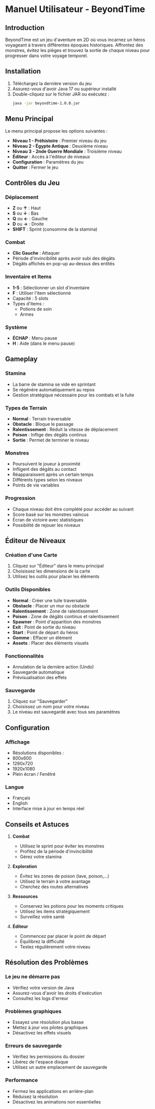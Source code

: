 # Manuel Utilisateur - BeyondTime

## Introduction

BeyondTime est un jeu d'aventure en 2D où vous incarnez un héros voyageant à travers différentes époques historiques. Affrontez des monstres, évitez les pièges et trouvez la sortie de chaque niveau pour progresser dans votre voyage temporel.

## Installation

1. Téléchargez la dernière version du jeu
2. Assurez-vous d'avoir Java 17 ou supérieur installé
3. Double-cliquez sur le fichier JAR ou exécutez :
   ```bash
   java -jar beyondtime-1.0.0.jar
   ```

## Menu Principal

Le menu principal propose les options suivantes :
- **Niveau 1 - Préhistoire** : Premier niveau du jeu
- **Niveau 2 - Égypte Antique** : Deuxième niveau
- **Niveau 3 - 2nde Guerre Mondiale** : Troisième niveau
- **Éditeur** : Accès à l'éditeur de niveaux
- **Configuration** : Paramètres du jeu
- **Quitter** : Fermer le jeu

## Contrôles du Jeu

### Déplacement
- **Z** ou **↑** : Haut
- **S** ou **↓** : Bas
- **Q** ou **←** : Gauche
- **D** ou **→** : Droite
- **SHIFT** : Sprint (consomme de la stamina)

### Combat
- **Clic Gauche** : Attaquer
- Période d'invincibilité après avoir subi des dégâts
- Dégâts affichés en pop-up au-dessus des entités

### Inventaire et Items
- **1-5** : Sélectionner un slot d'inventaire
- **F** : Utiliser l'item sélectionné
- Capacité : 5 slots
- Types d'items :
  - Potions de soin
  - Armes

### Système
- **ÉCHAP** : Menu pause
- **H** : Aide (dans le menu pause)

## Gameplay

### Stamina
- La barre de stamina se vide en sprintant
- Se régénère automatiquement au repos
- Gestion stratégique nécessaire pour les combats et la fuite

### Types de Terrain
- **Normal** : Terrain traversable
- **Obstacle** : Bloque le passage
- **Ralentissement** : Réduit la vitesse de déplacement
- **Poison** : Inflige des dégâts continus
- **Sortie** : Permet de terminer le niveau

### Monstres
- Poursuivent le joueur à proximité
- Infligent des dégâts au contact
- Réapparaissent après un certain temps
- Différents types selon les niveaux
- Points de vie variables

### Progression
- Chaque niveau doit être complété pour accéder au suivant
- Score basé sur les monstres vaincus
- Écran de victoire avec statistiques
- Possibilité de rejouer les niveaux

## Éditeur de Niveaux

### Création d'une Carte
1. Cliquez sur "Éditeur" dans le menu principal
2. Choisissez les dimensions de la carte
3. Utilisez les outils pour placer les éléments

### Outils Disponibles
- **Normal** : Créer une tuile traversable
- **Obstacle** : Placer un mur ou obstacle
- **Ralentissement** : Zone de ralentissement
- **Poison** : Zone de dégâts continus et ralentissement
- **Spawner** : Point d'apparition des monstres
- **Exit** : Point de sortie du niveau
- **Start** : Point de départ du héros
- **Gomme** : Effacer un élément
- **Assets** : Placer des éléments visuels

### Fonctionnalités
- Annulation de la dernière action (Undo)
- Sauvegarde automatique
- Prévisualisation des effets

### Sauvegarde
1. Cliquez sur "Sauvegarder"
2. Choisissez un nom pour votre niveau
3. Le niveau est sauvegardé avec tous ses paramètres

## Configuration

### Affichage
- Résolutions disponibles :
- 800x600
- 1280x720
- 1920x1080
- Plein écran / Fenêtré

### Langue
- Français
- English
- Interface mise à jour en temps réel

## Conseils et Astuces

1. **Combat**
   - Utilisez le sprint pour éviter les monstres
   - Profitez de la période d'invincibilité
   - Gérez votre stamina

2. **Exploration**
   - Évitez les zones de poison (lave, poison,...)
   - Utilisez le terrain à votre avantage
   - Cherchez des routes alternatives

3. **Ressources**
   - Conservez les potions pour les moments critiques
   - Utilisez les items stratégiquement
   - Surveillez votre santé

4. **Éditeur**
   - Commencez par placer le point de départ
   - Équilibrez la difficulté
   - Testez régulièrement votre niveau

## Résolution des Problèmes

### Le jeu ne démarre pas
- Vérifiez votre version de Java
- Assurez-vous d'avoir les droits d'exécution
- Consultez les logs d'erreur

### Problèmes graphiques
- Essayez une résolution plus basse
- Mettez à jour vos pilotes graphiques
- Désactivez les effets visuels

### Erreurs de sauvegarde
- Vérifiez les permissions du dossier
- Libérez de l'espace disque
- Utilisez un autre emplacement de sauvegarde

### Performance
- Fermez les applications en arrière-plan
- Réduisez la résolution
- Désactivez les animations non essentielles

